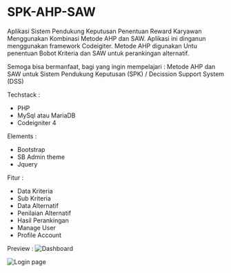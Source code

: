 # SPK-AHP-SAW
Aplikasi Sistem Pendukung Keputusan Penentuan Reward Karyawan Menggunakan Kombinasi Metode AHP dan SAW.
Aplikasi ini dinganun menggunakan framework Codeigiter.
Metode AHP digunakan Untu penentuan Bobot Kriteria dan SAW untuk perankingan alternatif.

Semoga bisa bermanfaat, bagi yang ingin mempelajari :
Metode AHP dan SAW untuk Sistem Pendukung Keputusan (SPK) / Decission Support System (DSS)

Techstack :
- PHP
- MySql atau MariaDB 
- Codeigniter 4

Elements :
- Bootstrap
- SB Admin theme
- Jquery 

Fitur :
- Data Kriteria
- Sub Kriteria
- Data Alternatif
- Penilaian Alternatif
- Hasil Perankingan
- Manage User
- Profile Account

Preview :
![Dashboard](https://user-images.githubusercontent.com/101733510/193600158-e3998aa7-875c-4ada-aa49-2f9a644881ea.PNG)

![Login page](https://user-images.githubusercontent.com/101733510/193600173-25d2ef83-da38-40e5-98c8-6e84b3900b72.PNG)

